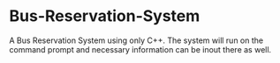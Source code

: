# Bus-Reservation-System
A Bus Reservation System using only C++. The system will run on the command prompt and necessary information can be inout there as well.
